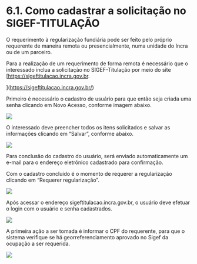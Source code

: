 # 6.1. Como cadastrar a solicitação no SIGEF-TITULAÇÃO

O requerimento à regularização fundiária pode ser feito pelo próprio requerente de maneira remota ou presencialmente, numa unidade do Incra ou de um parceiro.

  
Para a realização de um requerimento de forma remota é necessário que o interessado inclua a solicitação no SIGEF-Titulação por meio do site [https://sigeftitulacao.incra.gov.br.  
  
](https://sigeftitulacao.incra.gov.br/)

Primeiro é necessário o cadastro de usuário para que então seja criada uma senha clicando em Novo Acesso, conforme imagem abaixo.

![](https://sistemasweb.agricultura.gov.br/avaenagro/pluginfile.php/101063/mod_book/chapter/1917/download%20%282%29.png)

O interessado deve preencher todos os itens solicitados e salvar as informações clicando em “Salvar”, conforme abaixo.

![](https://sistemasweb.agricultura.gov.br/avaenagro/pluginfile.php/101063/mod_book/chapter/1917/download3.png)

Para conclusão do cadastro do usuário, será enviado automaticamente um e-mail para o endereço eletrônico cadastrado para confirmação.

Com o cadastro concluído é o momento de requerer a regularização clicando em “Requerer regularização”.

![](https://sistemasweb.agricultura.gov.br/avaenagro/pluginfile.php/101063/mod_book/chapter/1917/download%204.png)

Após acessar o endereço sigeftitulacao.incra.gov.br, o usuário deve efetuar o login com o usuário e senha cadastrados.

![](https://sistemasweb.agricultura.gov.br/avaenagro/pluginfile.php/101063/mod_book/chapter/1917/download5.png)

A primeira ação a ser tomada é informar o CPF do requerente, para que o sistema verifique se há georreferenciamento aprovado no Sigef da ocupação a ser requerida.

![](https://sistemasweb.agricultura.gov.br/avaenagro/pluginfile.php/101063/mod_book/chapter/1917/download6.png)

